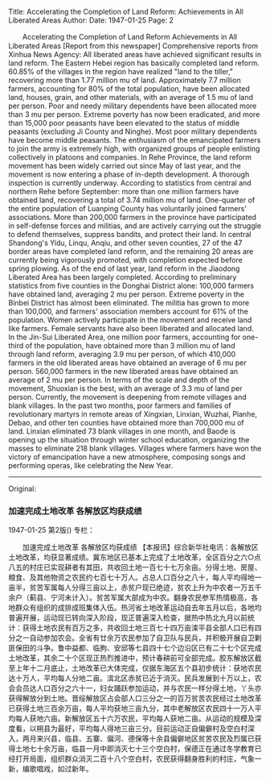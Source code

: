 Title: Accelerating the Completion of Land Reform: Achievements in All Liberated Areas
Author:
Date: 1947-01-25
Page: 2

　　Accelerating the Completion of Land Reform
    Achievements in All Liberated Areas
    [Report from this newspaper] Comprehensive reports from Xinhua News Agency: All liberated areas have achieved significant results in land reform. The Eastern Hebei region has basically completed land reform. 60.85% of the villages in the region have realized "land to the tiller," recovering more than 1.77 million mu of land. Approximately 7.7 million farmers, accounting for 80% of the total population, have been allocated land, houses, grain, and other materials, with an average of 1.5 mu of land per person. Poor and needy military dependents have been allocated more than 3 mu per person. Extreme poverty has now been eradicated, and more than 15,000 poor peasants have been elevated to the status of middle peasants (excluding Ji County and Ninghe). Most poor military dependents have become middle peasants. The enthusiasm of the emancipated farmers to join the army is extremely high, with organized groups of people enlisting collectively in platoons and companies. In Rehe Province, the land reform movement has been widely carried out since May of last year, and the movement is now entering a phase of in-depth development. A thorough inspection is currently underway. According to statistics from central and northern Rehe before September: more than one million farmers have obtained land, recovering a total of 3.74 million mu of land. One-quarter of the entire population of Luanping County has voluntarily joined farmers' associations. More than 200,000 farmers in the province have participated in self-defense forces and militias, and are actively carrying out the struggle to defend themselves, suppress bandits, and protect their land. In central Shandong's Yidu, Linqu, Anqiu, and other seven counties, 27 of the 47 border areas have completed land reform, and the remaining 20 areas are currently being vigorously promoted, with completion expected before spring plowing. As of the end of last year, land reform in the Jiaodong Liberated Area has been largely completed. According to preliminary statistics from five counties in the Donghai District alone: ​​100,000 farmers have obtained land, averaging 2 mu per person. Extreme poverty in the Binbei District has almost been eliminated. The militia has grown to more than 100,000, and farmers' association members account for 61% of the population. Women actively participate in the movement and receive land like farmers. Female servants have also been liberated and allocated land. In the Jin-Sui Liberated Area, one million poor farmers, accounting for one-third of the population, have obtained more than 3 million mu of land through land reform, averaging 3.9 mu per person, of which 410,000 farmers in the old liberated areas have obtained an average of 6 mu per person. 560,000 farmers in the new liberated areas have obtained an average of 2 mu per person. In terms of the scale and depth of the movement, Shuoxian is the best, with an average of 3.3 mu of land per person. Currently, the movement is deepening from remote villages and blank villages. In the past two months, poor farmers and families of revolutionary martyrs in remote areas of Xingxian, Linxian, Wuzhai, Pianhe, Debao, and other ten counties have obtained more than 700,000 mu of land. Linxian eliminated 73 blank villages in one month, and Baode is opening up the situation through winter school education, organizing the masses to eliminate 218 blank villages. Villages where farmers have won the victory of emancipation have a new atmosphere, composing songs and performing operas, like celebrating the New Year.



<hr /> 

Original: 


### 加速完成土地改革  各解放区均获成绩

1947-01-25
第2版()
专栏：

　　加速完成土地改革
    各解放区均获成绩
    【本报讯】综合新华社电讯：各解放区土地改革，均获显著成绩。冀东地区已基本上完成了土地改革，全区百分之六○点八五的村庄已实现耕者有其田，共收回土地一百七十七万余亩。分得土地、房屋、粮食、及其他物资之农民约七百七十万人。占总人口百分之八十，每人平均得地一亩半，贫苦军属每人分得三亩以上，赤贫户现已绝迹，贫农上升为中农者一万五千余户（蓟县、宁河未计入）。贫苦军属大部成为中农。翻身农民参军热情极高，各地群众有组织的成排成班集体入伍。热河省土地改革运动自去年五月以后，各地均普遍开展，运动现已转向深入阶段，现正普遍深入检查，据热中热北九月以前统计：获得土地农民有百万之多，共收回土地三百七十四万亩滦平县全部人口已有四分之一自动参加农会。全省有廿余万农民参加了自卫队与民兵，并积极开展自卫剿匪保田的斗争。鲁中益都、临朐、安邱等七县四十七个边沿区已有二十七个区完成土地改革，其余二十个区现正热烈推进中，预计春耕前可全部完成。胶东解放区截至上年十二月底止，土地改革已大体完成，仅据东海区五个县初步统计：获地农民达十万人，平均每人分地二亩。滨北区赤贫已近于消灭。民兵发展到十万以上，农会会员达人口百分之六十一，妇女踊跃参加运动，并与农民一样分得土地，丫头亦获得解放分到土地。晋绥解放区占会部人口三分之一的百万贫苦农民经过土地改革已获得土地三百余万亩，每人平均获地三亩九分，其中老解放区农民四十一万人平均每人获地六亩。新解放区五十六万农民，平均每人获地二亩。从运动的规模及深度看，以朔县为最好，平均每人得地三亩三分。目前运动正自偏僻村及空白村深入，两月来兴县，临县、五寨、偏河、德保等十余县偏僻地区贫苦农民及烈属已获得土地七十余万亩，临县一月中即消灭七十三个空白村，保德正在通过冬学教育已经打开局面，组织群众消灭二百十八个空白村，农民获得翻身胜利的村庄，气象一新，编歌唱戏，如过新年。
